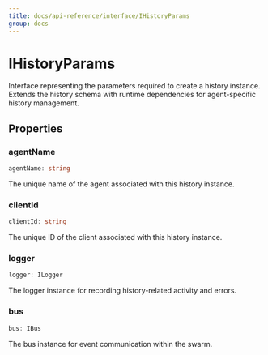 ```yaml
---
title: docs/api-reference/interface/IHistoryParams
group: docs
---
```


# IHistoryParams

Interface representing the parameters required to create a history instance.
Extends the history schema with runtime dependencies for agent-specific history management.

## Properties

### agentName

```ts
agentName: string
```

The unique name of the agent associated with this history instance.

### clientId

```ts
clientId: string
```

The unique ID of the client associated with this history instance.

### logger

```ts
logger: ILogger
```

The logger instance for recording history-related activity and errors.

### bus

```ts
bus: IBus
```

The bus instance for event communication within the swarm.
